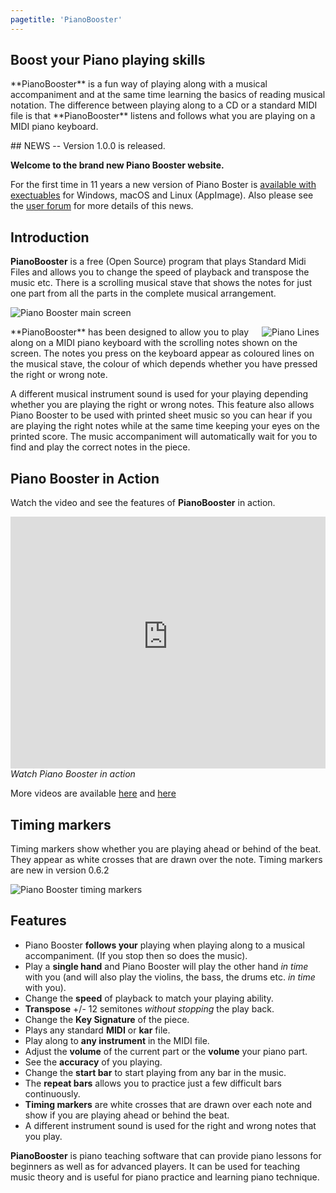 ```yaml
---
pagetitle: 'PianoBooster'
---
```


## **Boost** your **Piano** playing skills

<p class="greyed">
**PianoBooster** is a fun way of playing along with a musical accompaniment and
at the same time learning the basics of reading musical notation.
The difference between playing along to a CD or a standard MIDI file
is that **PianoBooster** listens and follows what you are playing on a MIDI piano keyboard.
</p>

<div class="news">
## NEWS -- Version 1.0.0 is released.
</div>

**Welcome to the brand new Piano Booster website.**

For the first time in 11 years a new version of Piano Boster is
[available with exectuables](download.html) for Windows, macOS and Linux (AppImage).
Also please see the [user forum](http://piano-booster.2625608.n2.nabble.com/Piano-Booster-Users-f1591936.html) for more details of this news.

## Introduction

**PianoBooster** is a free (Open Source) program that plays Standard Midi Files
and allows you to change the speed of playback
and transpose the music etc.
There is a scrolling musical stave that shows the notes for just one part
from all the parts in the complete musical arrangement.

![Piano Booster main screen](images/shots/LinuxScreenShot.png)


<img hspace="10" align="right" src="images/pianolines.png" alt="Piano Lines"/>
**PianoBooster** has been designed to allow you to play along on a MIDI piano keyboard
with the scrolling notes shown on the screen.
The notes you press on the keyboard appear as coloured
lines on the musical stave, the colour of which depends whether
you have pressed the right or wrong note.


A different musical instrument sound is used
for your playing depending whether you are playing the right or wrong notes.
This feature  also allows Piano Booster to be used with printed sheet music
so you can hear if you are playing the right notes while at the same time
keeping your eyes on the printed score.
The music accompaniment will automatically wait for you to find and
play the correct notes in the piece.



## Piano Booster in Action

Watch the video and see the features of **PianoBooster** in action.


<p>
<style>.embed-container {position: relative; padding-bottom: min(80%, 450px); height: 0; overflow: hidden; max-width: 100%; } .embed-container iframe, .embed-container object, .embed-container embed { position: absolute; top: 0; left: 0; max-width: 600px; max-height: 450px; width: 100%; height: 100%; }</style><div class='embed-container'><iframe src='https://www.youtube-nocookie.com/embed/UGbfm8Tv-20?controls=0&rel=0' frameborder='0' allowfullscreen></iframe></div>
<i>Watch Piano Booster in action</i>
</p>

More videos are available [here](http://www.youtube.com/watch?v=7YaDllVreuM)
and [here](http://www.youtube.com/watch?v=58iw8nu3EOM)

<!--<h2>Timing markers <font color="#ff6666">(new)</font></h2>-->

## Timing markers

Timing markers show whether you are playing ahead or behind of the beat.
They appear as white crosses that are drawn over the note.
Timing markers are new in version 0.6.2


![Piano Booster timing markers](images/timingmarkers.png)



## Features

* Piano Booster  **follows your** playing when playing along to a musical  accompaniment. (If you stop then so does the music).
* Play a **single hand** and Piano Booster will play the other hand _in time_ with you (and will also play the violins, the bass, the drums etc. <i>in time</i> with you).
* Change the **speed** of playback to match your playing ability.
* **Transpose** +/- 12 semitones _without stopping_ the play back.
* Change the **Key Signature** of the piece.
* Plays any standard **MIDI** or **kar** file.
* Play along to **any instrument** in the MIDI file.
* Adjust the **volume** of the current part or the **volume** your piano part.
* See the **accuracy** of you playing.
* Change the **start bar** to start playing from any bar in the music.
* The **repeat bars** allows you to practice just a few difficult bars continuously.
* **Timing markers** are white crosses that are drawn over each note and show if you are playing ahead or behind the beat.
* A different instrument sound is used for the right and wrong notes that you play.


**PianoBooster** is piano teaching software that can provide piano lessons for beginners as well as for advanced players.
It can be used for teaching music theory and is useful for piano practice and learning piano technique.
